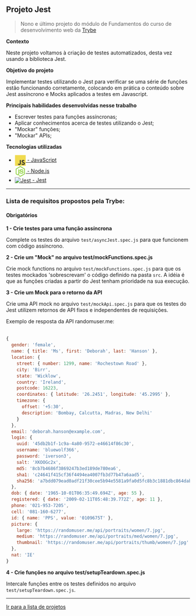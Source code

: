## Projeto Jest

> Nono e último projeto do módulo de Fundamentos do curso de desenvolvimento web da [Trybe](https://www.betrybe.com/)

**Contexto**

Neste projeto voltamos à criação de testes automatizados, desta vez usando a biblioteca Jest.

**Objetivo do projeto**

Implementar testes utilizando o Jest para verificar se uma série de funções estão funcionando corretamente, colocando em prática o conteúdo sobre Jest assíncrono e Mocks aplicados a testes em Javascript.

**Principais habilidades desenvolvidas nesse trabalho**

- Escrever testes para funções assíncronas;
- Aplicar conhecimentos acerca de testes utilizando o Jest;
- "Mockar" funções;
- "Mockar" APIs;

**Tecnologias utilizadas**
- <a href="https://developer.mozilla.org/en-US/docs/Web/JavaScript"><img src="https://raw.githubusercontent.com/devicons/devicon/master/icons/javascript/javascript-original.svg" title="JavaScript" align="center" height="30"/>  - JavaScript</a>
- <a href="https://nodejs.org"><img src="https://raw.githubusercontent.com/devicons/devicon/master/icons/nodejs/nodejs-original.svg" title="Node.js" align="center" height="30"/> - Node.js</a>
- <a href="https://jestjs.io"><img src="https://www.vectorlogo.zone/logos/jestjsio/jestjsio-icon.svg" title="Jest" align="center" height="30"/> - Jest </a> 

---

### Lista de requisitos propostos pela Trybe:

#### Obrigatórios

**1 - Crie testes para uma função assíncrona**

Complete os testes do arquivo `test/asyncJest.spec.js` para que funcionem com código assíncrono.

**2 - Crie um "Mock" no arquivo test/mockFunctions.spec.js**

Crie mock functions no arquivo `test/mockFunctions.spec.js` para que os testes mockados 'sobrescrevam' o código definido na pasta `src`. A idéia é que as funções criadas a partir do Jest tenham prioridade na sua execução.

**3 - Crie um Mock para o retorno da API**

Crie uma API mock no arquivo `test/mockApi.spec.js` para que os testes do Jest utilizem retornos de API fixos e independentes de requisições.

Exemplo de resposta da API randomuser.me:

```js

{
  gender: 'female',
  name: { title: 'Ms', first: 'Deborah', last: 'Hanson' },
  location: {
    street: { number: 1299, name: 'Rochestown Road' },
    city: 'Birr',
    state: 'Wicklow',
    country: 'Ireland',
    postcode: 16223,
    coordinates: { latitude: '26.2451', longitude: '45.2995' },
    timezone: {
      offset: '+5:30',
      description: 'Bombay, Calcutta, Madras, New Delhi'
    }
  },
  email: 'deborah.hanson@example.com',
  login: {
    uuid: '45db2b1f-1c9a-4a80-9572-e46614f86c30',
    username: 'bluewolf366',
    password: 'iverson3',
    salt: 'XKOOGc2x',
    md5: '8cb7b4686f3869247b3ed189de780ea6',
    sha1: 'c24641f415cf36f4494ea4007fb3d77b47a6aad5',
    sha256: 'a7bdd079ead0adf21f30cee5b94e5581a9fa0d5fc8b3c1881dbc864dabc55a80'
  },
  dob: { date: '1965-10-01T06:35:49.694Z', age: 55 },
  registered: { date: '2009-02-11T05:48:39.772Z', age: 11 },
  phone: '021-953-7205',
  cell: '081-160-6277',
  id: { name: 'PPS', value: '0109675T' },
  picture: {
    large: 'https://randomuser.me/api/portraits/women/7.jpg',
    medium: 'https://randomuser.me/api/portraits/med/women/7.jpg',
    thumbnail: 'https://randomuser.me/api/portraits/thumb/women/7.jpg'
  },
  nat: 'IE'
}

```

**4 - Crie funções no arquivo test/setupTeardown.spec.js**

Intercale funções entre os testes definidos no arquivo `test/setupTeardown.spec.js`.

---

[Ir para a lista de projetos](https://github.com/willian-prado/trybe-records)

